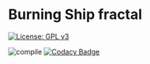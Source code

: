 # Burning Ship fractal

[![License: GPL v3](https://img.shields.io/badge/License-GPLv3-blue.svg)](https://www.gnu.org/licenses/gpl-3.0)

![compile](https://github.com/dmfrodrigues/burning-ship/workflows/compile/badge.svg)
[![Codacy Badge](https://app.codacy.com/project/badge/Grade/3c8e028c2e51429b8044b5c048d208ba)](https://www.codacy.com/gh/dmfrodrigues/burning-ship/dashboard?utm_source=github.com&amp;utm_medium=referral&amp;utm_content=dmfrodrigues/burning-ship&amp;utm_campaign=Badge_Grade)
